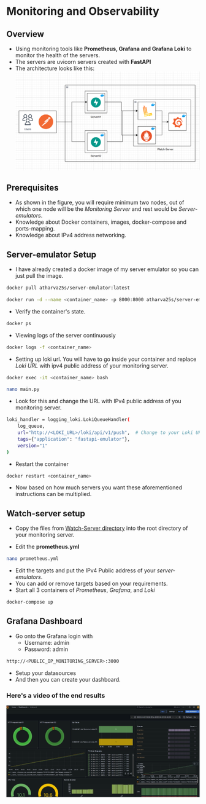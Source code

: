 # Monitoring and Observability

## Overview
- Using monitoring tools like **Prometheus, Grafana and Grafana Loki** to monitor the health of the servers.
- The servers are uvicorn servers created with **FastAPI**
- The architecture looks like this:
![Architecture](assets/arch.png)


## Prerequisites
- As shown in the figure, you will require minimum two nodes, out of which one node will be the *Monitoring Server* and rest would be *Server-emulators*.
- Knowledge about Docker containers, images, docker-compose and ports-mapping.
- Knowledge about IPv4 address networking.

## Server-emulator Setup
- I have already created a docker image of my server emulator so you can just pull the image.
```bash
docker pull atharva25s/server-emulator:latest
```
```bash
docker run -d --name <container_name> -p 8000:8000 atharva25s/server-emulator:latest
```

- Verify the container's state.
```bash
docker ps
```

- Viewing logs of the server continuously
``` bash
docker logs -f <container_name>
```

- Setting up loki url. You will have to go inside your container and replace *Loki URL* with ipv4 public address of your monitoring server.
```bash
docker exec -it <container_name> bash
```
```bash
nano main.py
```

- Look for this and change the URL with IPv4 public address of you monitoring server.
```bash
loki_handler = logging_loki.LokiQueueHandler(
    log_queue,
    url="http://<LOKI_URL>/loki/api/v1/push",  # Change to your Loki URL
    tags={"application": "fastapi-emulator"},
    version="1"
)
```

- Restart the container
```bash
docker restart <container_name>
```

- Now based on how much servers you want these aforementioned instructions can be multiplied.

## Watch-server setup
- Copy the files from [Watch-Server directory](Watch-Server) into the root directory of your monitoring server.

- Edit the **prometheus.yml**
```bash
nano prometheus.yml
```

- Edit the targets and put the IPv4 Public address of your *server-emulators*.
- You can add or remove targets based on your requirements.
- Start all 3 containers of *Prometheus*,  *Grafana*, and *Loki*
```bash
docker-compose up
```

## Grafana Dashboard
- Go onto the Grafana login with
    - Username: admin
    - Password: admin
```bash
http://<PUBLIC_IP_MONITORING_SERVER>:3000
```
- Setup your datasources
- And then you can create your dashboard.

### Here's a video of the end results
[![Monitoring & Observability with Prometheus, Grafana & Loki](assets/Grafana.png)](https://youtu.be/ZgnwUhjTIro)

